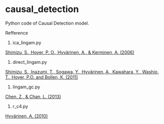# causal_detection

Python code of Causal Detection model.

Refference 

1. ica_lingam.py

[Shimizu, S., Hoyer, P. O., Hyvärinen, A., & Kerminen, A. (2006)](http://www.jmlr.org/papers/volume7/shimizu06a/shimizu06a.pdf) 

1. direct_lingam.py

[Shimizu, S., Inazumi, T., Sogawa, Y., Hyvärinen, A., Kawahara, Y., Washio, T., Hoyer, P.O. and Bollen, K. (2011)](http://www.jmlr.org/papers/volume12/shimizu11a/shimizu11a.pdf)

1. lingam_gc.py

[Chen, Z., & Chan, L. (2013)](https://pdfs.semanticscholar.org/a767/cac3b8a71ddbedff809b18ed78245aa6744d.pdf)

1. r_c4.py

[Hyvärinen, A. (2010)](http://proceedings.mlr.press/v13/hyvarinen10a/hyvarinen10a.pdf)
